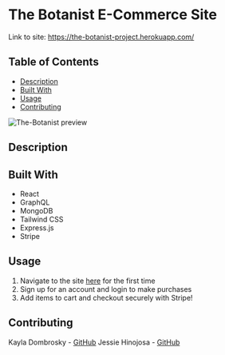 # The Botanist E-Commerce Site 

Link to site: https://the-botanist-project.herokuapp.com/
<br/>

## Table of Contents 
* [Description](#description)
* [Built With](#built-with)
* [Usage](#usage)
* [Contributing](#contributing)

![The-Botanist preview](https://github.com/jayMaverick/The-Botanist/blob/main/client/src/assets/the-botanist-preview.png?raw=true)

## Description 


## Built With
* React 
* GraphQL
* MongoDB
* Tailwind CSS
* Express.js
* Stripe


## Usage
1. Navigate to the site [here](https://the-botanist-project.herokuapp.com/) for the first time 
2. Sign up for an account and login to make purchases
3. Add items to cart and checkout securely with Stripe!

## Contributing
Kayla Dombrosky - [GitHub](https://github.com/kdombrosky) 
Jessie Hinojosa - [GitHub](https://github.com/jayMaverick) 
